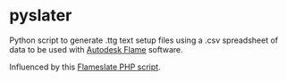 # pyslater

Python script to generate .ttg text setup files using a .csv spreadsheet of data to be used with [Autodesk Flame](https://www.autodesk.com/products/flame) software.

Influenced by this [Flameslate PHP script](https://github.com/ManChicken1911/flameslater).
